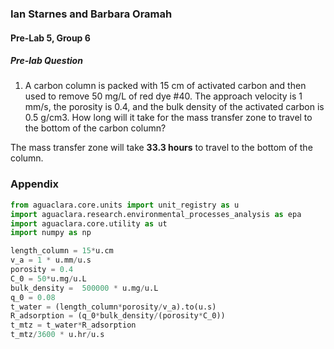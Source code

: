 ### Ian Starnes and Barbara Oramah
#### Pre-Lab 5, Group 6

##### Pre-lab Question

1. A carbon column is packed with 15 cm of activated carbon and then used to remove 50 mg/L of red dye #40. The approach velocity is 1 mm/s, the porosity is 0.4, and the bulk density of the activated carbon is 0.5 g/cm3. How long will it take for the mass transfer zone to travel to the bottom of the carbon column?

The mass transfer zone will take **33.3 hours** to travel to the bottom of the column.

### Appendix
```python
from aguaclara.core.units import unit_registry as u
import aguaclara.research.environmental_processes_analysis as epa
import aguaclara.core.utility as ut
import numpy as np

length_column = 15*u.cm
v_a = 1 * u.mm/u.s
porosity = 0.4
C_0 = 50*u.mg/u.L
bulk_density =  500000 * u.mg/u.L
q_0 = 0.08
t_water = (length_column*porosity/v_a).to(u.s)
R_adsorption = (q_0*bulk_density/(porosity*C_0))
t_mtz = t_water*R_adsorption
t_mtz/3600 * u.hr/u.s

```
